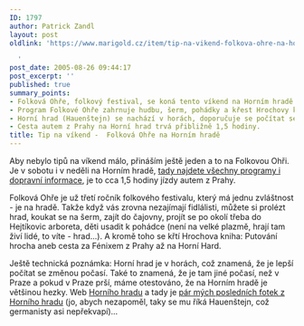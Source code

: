 ```yaml
---
ID: 1797
author: Patrick Zandl
layout: post
oldlink: 'https://www.marigold.cz/item/tip-na-vikend-folkova-ohre-na-hornim-hrade

  '
post_date: 2005-08-26 09:44:17
post_excerpt: ''
published: true
summary_points:
- Folková Ohře, folkový festival, se koná tento víkend na Horním hradě.
- Program Folkové Ohře zahrnuje hudbu, šerm, pohádky a křest Hrochovy knihy.
- Horní hrad (Hauenštejn) se nachází v horách, doporučuje se počítat se změnou počasí.
- Cesta autem z Prahy na Horní hrad trvá přibližně 1,5 hodiny.
title: Tip na víkend -  Folková Ohře na Horním hradě
---
```


<p>Aby nebylo tipů na víkend málo, přináším ještě jeden a to na Folkovou Ohři. Je v sobotu i v neděli na Horním hradě, <a href="http://www.dronte.cz/index_folkohre.htm">tady najdete všechny programy i dopravní informace</a>, je to cca 1,5 hodiny jízdy autem z Prahy.</p>

<p>Folková Ohře je už třetí ročník folkového festivalu, který má jednu zvláštnost - je na hradě. Takže když vás zrovna nezajímají fidlálisti, můžete si prolézt hrad, koukat se na šerm, zajít do čajovny, projít se po okolí třeba do Hejtíkovic arboreta, děti usadit k pohádce (není na velké plazmě, hrají tam živí lidé, to víte - hrad...). A kromě toho se křtí Hrochova kniha:  Putování hrocha aneb cesta za Fénixem z Prahy až na Horní Hard. </p>

<p>Ještě technická poznámka: Horní hrad je v horách, což znamená, že je lepší počítat se změnou počasí. Také to znamená, že je tam jiné počasí, než v Praze a pokud v Praze prší, máme otestováno, že na Horním hradě je většinou hezky. Web <a href="http://www.hornihrad.cz/">Horního hradu</a> a tady je <a href="http://www.marigold.cz/foto/thumbnails.php?album=11">pár mých posledních fotek z Horního hradu</a> (jo, abych nezapoměl, taky se mu říká Hauenštejn, což germanisty asi nepřekvapí)...
</p>